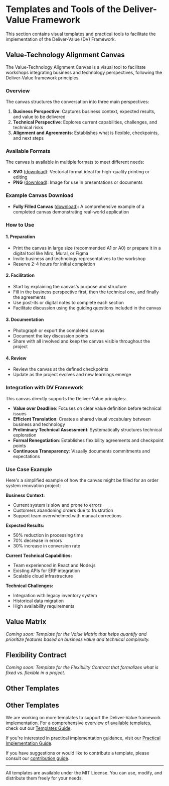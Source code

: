 # Templates and Tools of the Deliver-Value Framework

This section contains visual templates and practical tools to facilitate the implementation of the Deliver-Value (DV) Framework.

## Value-Technology Alignment Canvas

The Value-Technology Alignment Canvas is a visual tool to facilitate workshops integrating business and technology perspectives, following the Deliver-Value framework principles.

### Overview

The canvas structures the conversation into three main perspectives:

1. **Business Perspective**: Captures business context, expected results, and value to be delivered
2. **Technical Perspective**: Explores current capabilities, challenges, and technical risks
3. **Alignment and Agreements**: Establishes what is flexible, checkpoints, and next steps

### Available Formats

The canvas is available in multiple formats to meet different needs:

- **SVG** ([download](/docs/en/canvas/value-technology-alignment-canvas.svg)): Vectorial format ideal for high-quality printing or editing
- **PNG** ([download](/docs/en/canvas/value-technology-alignment-canvas.png)): Image for use in presentations or documents

### Example Canvas Download

- **Fully Filled Canvas** ([download](/docs/en/canvas/value-technology-alignment-canvas-example.png)): A comprehensive example of a completed canvas demonstrating real-world application

### How to Use

#### 1. Preparation
- Print the canvas in large size (recommended A1 or A0) or prepare it in a digital tool like Miro, Mural, or Figma
- Invite business and technology representatives to the workshop
- Reserve 2-4 hours for initial completion

#### 2. Facilitation
- Start by explaining the canvas's purpose and structure
- Fill in the business perspective first, then the technical one, and finally the agreements
- Use post-its or digital notes to complete each section
- Facilitate discussion using the guiding questions included in the canvas

#### 3. Documentation
- Photograph or export the completed canvas
- Document the key discussion points
- Share with all involved and keep the canvas visible throughout the project

#### 4. Review
- Review the canvas at the defined checkpoints
- Update as the project evolves and new learnings emerge

### Integration with DV Framework

This canvas directly supports the Deliver-Value principles:

- **Value over Deadline**: Focuses on clear value definition before technical issues
- **Efficient Translation**: Creates a shared visual vocabulary between business and technology
- **Preliminary Technical Assessment**: Systematically structures technical exploration
- **Formal Renegotiation**: Establishes flexibility agreements and checkpoint points
- **Continuous Transparency**: Visually documents commitments and expectations

### Use Case Example

Here's a simplified example of how the canvas might be filled for an order system renovation project:

**Business Context:**
- Current system is slow and prone to errors
- Customers abandoning orders due to frustration
- Support team overwhelmed with manual corrections

**Expected Results:**
- 50% reduction in processing time
- 70% decrease in errors
- 30% increase in conversion rate

**Current Technical Capabilities:**
- Team experienced in React and Node.js
- Existing APIs for ERP integration
- Scalable cloud infrastructure

**Technical Challenges:**
- Integration with legacy inventory system
- Historical data migration
- High availability requirements

## Value Matrix

*Coming soon: Template for the Value Matrix that helps quantify and prioritize features based on business value and technical complexity.*

## Flexibility Contract

*Coming soon: Template for the Flexibility Contract that formalizes what is fixed vs. flexible in a project.*

## Other Templates


## Other Templates

We are working on more templates to support the Deliver-Value framework implementation. For a comprehensive overview of available templates, check out our [Templates Guide](/docs/en/templates.md).

If you're interested in practical implementation guidance, visit our [Practical Implementation Guide](/docs/en/practice.md).

If you have suggestions or would like to contribute a template, please consult our [contribution guide](/deliver-value-methodology/CONTRIBUTING.md).

---

All templates are available under the MIT License. You can use, modify, and distribute them freely for your needs.
